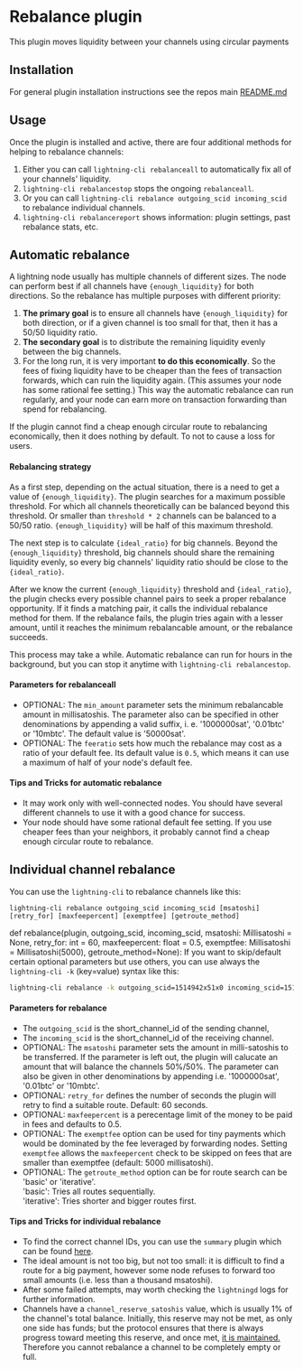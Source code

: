 # Rebalance plugin

This plugin moves liquidity between your channels using circular payments


## Installation

For general plugin installation instructions see the repos main
[README.md](https://github.com/lightningd/plugins/blob/master/README.md#Installation)


## Usage

Once the plugin is installed and active, there are four additional methods for helping to rebalance channels:
1) Either you can call `lightning-cli rebalanceall` to automatically fix all of your channels' liquidity.
2) `lightning-cli rebalancestop` stops the ongoing `rebalanceall`.
3) Or you can call `lightning-cli rebalance outgoing_scid incoming_scid` to rebalance individual channels.
4) `lightning-cli rebalancereport` shows information: plugin settings, past rebalance stats, etc.

## Automatic rebalance

A lightning node usually has multiple channels of different sizes. The node can perform best if all channels have `{enough_liquidity}` for both directions. So the rebalance has multiple purposes with different priority:
1) **The primary goal** is to ensure all channels have `{enough_liquidity}` for both direction, or if a given channel is too small for that, then it has a 50/50 liquidity ratio.
2) **The secondary goal** is to distribute the remaining liquidity evenly between the big channels.
3) For the long run, it is very important **to do this economically**. So the fees of fixing liquidity have to be cheaper than the fees of transaction forwards, which can ruin the liquidity again. (This assumes your node has some rational fee setting.) This way the automatic rebalance can run regularly, and your node can earn more on transaction forwarding than spend for rebalancing.

If the plugin cannot find a cheap enough circular route to rebalancing economically, then it does nothing by default. To not to cause a loss for users.

#### Rebalancing strategy

As a first step, depending on the actual situation, there is a need to get a value of `{enough_liquidity}`. The plugin searches for a maximum possible threshold. For which all channels theoretically can be balanced beyond this threshold. Or smaller than `threshold * 2` channels can be balanced to a 50/50 ratio. `{enough_liquidity}` will be half of this maximum threshold.

The next step is to calculate `{ideal_ratio}` for big channels. Beyond the `{enough_liquidity}` threshold, big channels should share the remaining liquidity evenly, so every big channels' liquidity ratio should be close to the `{ideal_ratio}`.

After we know the current `{enough_liquidity}` threshold and `{ideal_ratio}`, the plugin checks every possible channel pairs to seek a proper rebalance opportunity. If it finds a matching pair, it calls the individual rebalance method for them. If the rebalance fails, the plugin tries again with a lesser amount, until it reaches the minimum rebalancable amount, or the rebalance succeeds.

This process may take a while. Automatic rebalance can run for hours in the background, but you can stop it anytime with `lightning-cli rebalancestop`.

#### Parameters for rebalanceall

- OPTIONAL: The `min_amount` parameter sets the minimum rebalancable amount in millisatoshis. The parameter also can be specified in other denominations by appending a valid suffix, i. e. '1000000sat', '0.01btc' or '10mbtc'. The default value is '50000sat'.
- OPTIONAL: The `feeratio` sets how much the rebalance may cost as a ratio of your default fee. Its default value is `0.5`, which means it can use a maximum of half of your node's default fee.

#### Tips and Tricks for automatic rebalance

- It may work only with well-connected nodes. You should have several different channels to use it with a good chance for success.
- Your node should have some rational default fee setting. If you use cheaper fees than your neighbors, it probably cannot find a cheap enough circular route to rebalance.

## Individual channel rebalance
You can use the `lightning-cli` to rebalance channels like this:

```
lightning-cli rebalance outgoing_scid incoming_scid [msatoshi] [retry_for] [maxfeepercent] [exemptfee] [getroute_method]
```
def rebalance(plugin, outgoing_scid, incoming_scid, msatoshi: Millisatoshi = None,
              retry_for: int = 60, maxfeepercent: float = 0.5,
              exemptfee: Millisatoshi = Millisatoshi(5000),
              getroute_method=None):
If you want to skip/default certain optional parameters but use others, you can
use always the `lightning-cli -k` (key=value) syntax like this:

```bash
lightning-cli rebalance -k outgoing_scid=1514942x51x0 incoming_scid=1515133x10x0 maxfeepercent=1
```

#### Parameters for rebalance

- The `outgoing_scid` is the short_channel_id of the sending channel,
- The `incoming_scid` is the short_channel_id of the receiving channel.
- OPTIONAL: The `msatoshi` parameter sets the amount in milli-satoshis to be
  transferred. If the parameter is left out, the plugin will calucate an amount
  that will balance the channels 50%/50%. The parameter can also be given in
  other denominations by appending i.e. '1000000sat', '0.01btc' or '10mbtc'.
- OPTIONAL: `retry_for` defines the number of seconds the plugin will retry to
  find a suitable route. Default: 60 seconds.
- OPTIONAL: `maxfeepercent` is a perecentage limit of the money to be paid in
  fees and defaults to 0.5.
- OPTIONAL: The `exemptfee` option can be used for tiny payments which would be
  dominated by the fee leveraged by forwarding nodes. Setting `exemptfee`
  allows the `maxfeepercent` check to be skipped on fees that are smaller than
  exemptfee (default: 5000 millisatoshi).
- OPTIONAL: The `getroute_method` option can be for route search can be 'basic'
  or 'iterative'.  
  'basic': Tries all routes sequentially.  
  'iterative': Tries shorter and bigger routes first.


#### Tips and Tricks for individual rebalance

- To find the correct channel IDs, you can use the `summary` plugin which can
  be found [here](https://github.com/lightningd/plugins/tree/master/summary).
- The ideal amount is not too big, but not too small: it is difficult to find a
  route for a big payment, however some node refuses to forward too small
  amounts (i.e. less than a thousand msatoshi).
- After some failed attempts, may worth checking the `lightningd` logs for
  further information.
- Channels have a `channel_reserve_satoshis` value, which is usually 1% of the
  channel's total balance. Initially, this reserve may not be met, as only one
  side has funds; but the protocol ensures that there is always progress toward
  meeting this reserve, and once met, [it is maintained.](https://github.com/lightningnetwork/lightning-rfc/blob/master/02-peer-protocol.md#rationale)
  Therefore you cannot rebalance a channel to be completely empty or full.
